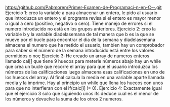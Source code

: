 https://github.com/Pabmoren/Primer-Examen-de-Programaci-n-en-C--.git
     Ejercicio 1: creo la variable a para almacenar un entero, le pido al usuario que introduzca un entero y el programa
     revisa si el entero es mayor menor o igual a cero (positivo, negativo o cero). Tiene manejo de errores si el numero
     introducido no está en los grupos anteriores.
     Ejercicio 2: creo la variable b y la variable diadelasemana de tal manera que b es la que se mueve por el bucle para encontrar
     el dia de la semana y diadelasemana almacena el numero que ha metido el usuario, tambien hay un comprobador para saber si el
     número de la semana introducido está entre los valores permitidos o noç
     Ejercicio 3: He creado un array de numeros enteros llamado cal[] que tiene 9 huecos para meterle números
     abajo hay un while que crea un bucle que recorre el array para que el usuario introduzca los números de las calificaciones
     luego almacena esas calificaciones en uno de los huecos del array. Al final calcula la media en una variable aparte llamada
     media y la imprime. Hay al principio un while que llena los huecos con unos para que no interfieran con el if(calc[i] != 0).
     Ejercicio 4: Exactamente igual que el ejercicio 3 solo que siguiendo unos ifs deduce cual es el menor de los números y devuelve
     la suma de los otros 2 numeros.
